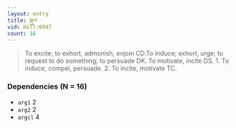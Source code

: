 ```yaml
---
layout: entry
title: སྐུལ་
vid: Hill:0047
count: 16
---
```

> To excite; to exhort, admonish, enjoin CD\.To induce; exhort, urge; to request to do something; to persuade DK\. To motivate, incite DS\. 1\. To induce, compel, persuade\. 2\. To incite, motivate TC\.


### Dependencies (N = 16)
* `arg1` 2
* `arg2` 2
* `argcl` 4

